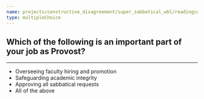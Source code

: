 ```yaml
---
name: projects/constructive_disagreement/super_sabbatical_wbl/readingcomp_provost_1.md
type: multipleChoice
---
```


## Which of the following is an important part of your job as Provost?

---

- Overseeing faculty hiring and promotion
- Safeguarding academic integrity
- Approving all sabbatical requests
- All of the above
